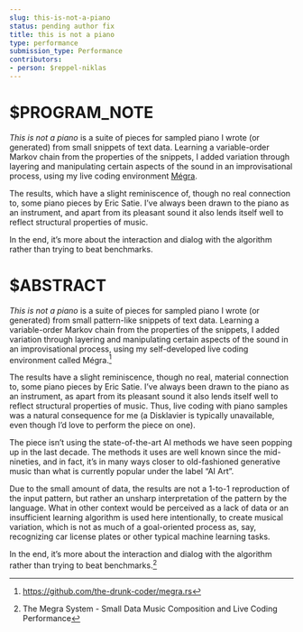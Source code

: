 ```yaml
---
slug: this-is-not-a-piano
status: pending author fix
title: this is not a piano
type: performance
submission_type: Performance
contributors:
- person: $reppel-niklas
---
```


# $PROGRAM_NOTE

*This is not a piano* is a suite of pieces for sampled piano I wrote (or generated) from small snippets of text data. Learning a variable-order Markov chain from the properties of the snippets, I added variation through layering and manipulating certain aspects of the sound in an improvisational process, using my live coding environment [Mégra](https://github.com/the-drunk-coder/megra.rs). 

The results, which have a slight reminiscence of, though no real connection to, some piano pieces by Eric Satie. I’ve always been drawn to the piano as an instrument, and apart from its pleasant sound it also lends itself well to reflect structural properties of music. 

In the end, it’s more about the interaction and dialog with the algorithm rather than trying to beat benchmarks.

# $ABSTRACT

*This is not a piano* is a suite of pieces for sampled piano I wrote (or generated) from small pattern-like snippets of text data. Learning a variable-order Markov chain from the properties of the snippets, I added variation through layering and manipulating certain aspects of the sound in an improvisational process, using my self-developed live coding environment called Mégra.[^1]

The results have a slight reminiscence, though no real, material connection to, some piano pieces by Eric Satie. I’ve always been drawn to the piano as an instrument, as apart from its pleasant sound it also lends itself well to reflect structural properties of music. Thus, live coding with piano samples was a natural consequence for me (a Disklavier is typically unavailable, even though I’d love to perform the piece on one). 

The piece isn’t using the state-of-the-art AI methods we have seen popping up in the last decade. The methods it uses are well known since the mid-nineties, and in fact, it’s in many ways closer to old-fashioned generative music than what is currently popular under the label “AI Art”. 

Due to the small amount of data, the results are not a 1-to-1 reproduction of the input pattern, but rather an unsharp interpretation of the pattern by the language. What in other context would be perceived as a lack of data or an insufficient learning algorithm is used here intentionally, to create musical variation, which is not as much of a goal-oriented process as, say, recognizing car license plates or other typical machine learning tasks. 

In the end, it’s more about the interaction and dialog with the algorithm rather than trying to beat benchmarks.[^2]

[^1]: https://github.com/the-drunk-coder/megra.rs
[^2]: The Megra System - Small Data Music Composition and Live Coding Performance
